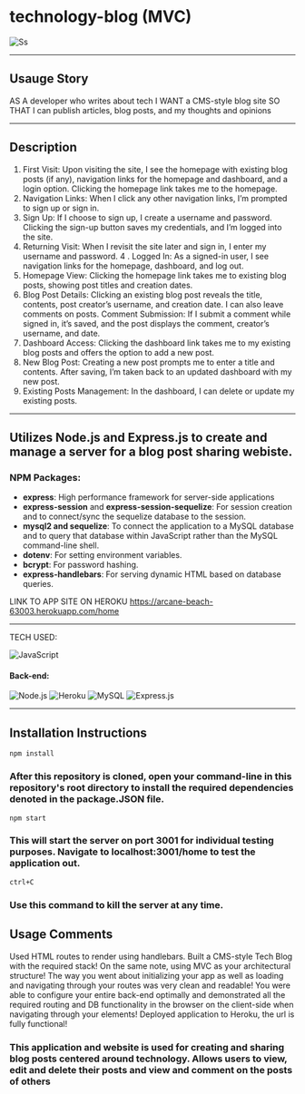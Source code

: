 # technology-blog (MVC)

![Ss](https://karltunmoreno.github.io/My-Portfolio/assets/images/TechBlog.jpg)
_________________________________________________________________________________________________________________________________________________________________

## Usauge Story

AS A developer who writes about tech
I WANT a CMS-style blog site
SO THAT I can publish articles, blog posts, and my thoughts and opinions

___________________________________________________________________________________________________________________________________________________________________
## Description

1. First Visit:
Upon visiting the site, I see the homepage with existing blog posts (if any), navigation links for the homepage and dashboard, and a login option.
Clicking the homepage link takes me to the homepage.
2. Navigation Links:
When I click any other navigation links, I’m prompted to sign up or sign in.
2. Sign Up:
If I choose to sign up, I create a username and password.
Clicking the sign-up button saves my credentials, and I’m logged into the site.
3. Returning Visit:
When I revisit the site later and sign in, I enter my username and password.
4 . Logged In:
As a signed-in user, I see navigation links for the homepage, dashboard, and log out.
5. Homepage View:
Clicking the homepage link takes me to existing blog posts, showing post titles and creation dates.
6. Blog Post Details:
Clicking an existing blog post reveals the title, contents, post creator’s username, and creation date.
I can also leave comments on posts.
Comment Submission:
If I submit a comment while signed in, it’s saved, and the post displays the comment, creator’s username, and date.
7. Dashboard Access:
Clicking the dashboard link takes me to my existing blog posts and offers the option to add a new post.
8. New Blog Post:
Creating a new post prompts me to enter a title and contents.
After saving, I’m taken back to an updated dashboard with my new post.
9. Existing Posts Management:
In the dashboard, I can delete or update my existing posts.

___________________________________________________________________________________________________________________________________________________________________

## Utilizes Node.js and Express.js to create and manage a server for a blog post sharing webiste.

### NPM Packages:

- **express**: High performance framework for server-side applications
- **express-session** and **express-session-sequelize**: For session creation and to connect/sync the sequelize database to the session.
- **mysql2 and sequelize**: To connect the application to a MySQL database and to query that database within JavaScript rather than the MySQL command-line shell.
- **dotenv**: For setting environment variables.
- **bcrypt**: For password hashing.
- **express-handlebars**: For serving dynamic HTML based on database queries.


LINK TO APP SITE ON HEROKU
https://arcane-beach-63003.herokuapp.com/home
___________________________________________________________________________________________________________________________________________________________________

TECH USED:

![JavaScript](https://img.shields.io/badge/-JavaScript-%23F7DF1C?style=flat-square&logo=javascript&logoColor=000000&color=d1b01f)

#### Back-end:
 ![Node.js ](https://img.shields.io/badge/node.js-6DA55F?logo=node.js&logoColor=white&style=for-the-badge)
![Heroku](https://img.shields.io/badge/-Heroku-430098?style=flat-square&logo=heroku&logoColor=ffffff)
  ![MySQL](https://img.shields.io/badge/mysql-%2300f.svg?logo=mysql&logoColor=white&style=for-the-badge)
   ![Express.js](https://img.shields.io/badge/express.js-%23404d59.svg?logo=express&logoColor=%2361DAFB&style=for-the-badge)

__________________________________________________________________________________________________________________________________________________________________

## Installation Instructions

    npm install

### After this repository is cloned, open your command-line in this repository's root directory to install the required dependencies denoted in the package.JSON file.

    npm start

### This will start the server on port 3001 for individual testing purposes. Navigate to localhost:3001/home to test the application out.

    ctrl+C

### Use this command to kill the server at any time.

## Usage Comments

Used  HTML routes to render using handlebars. Built a CMS-style Tech Blog with the required stack! On the same note, using MVC as your architectural structure! The way you went about initializing your app as well as loading and navigating through your routes was very clean and readable! You were able to configure your entire back-end optimally and demonstrated all the required routing and DB functionality in the browser on the client-side when navigating through your elements! Deployed application to Heroku, the url is fully functional!  

### This application and website is used for creating and sharing blog posts centered around technology. Allows users to view, edit and delete their posts and view and comment on the posts of others


